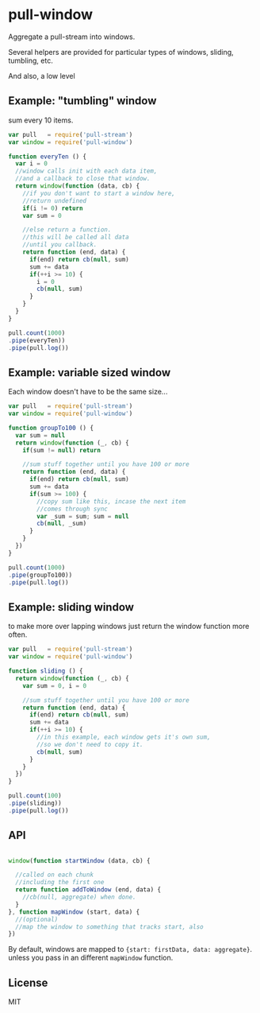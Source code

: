 # pull-window

Aggregate a pull-stream into windows.

Several helpers are provided for particular types of windows,
sliding, tumbling, etc.

And also, a low level 

## Example: "tumbling" window

sum every 10 items.

``` js
var pull   = require('pull-stream')
var window = require('pull-window')

function everyTen () {
  var i = 0
  //window calls init with each data item,
  //and a callback to close that window.
  return window(function (data, cb) {
    //if you don't want to start a window here,
    //return undefined
    if(i != 0) return
    var sum = 0

    //else return a function.
    //this will be called all data
    //until you callback.
    return function (end, data) {
      if(end) return cb(null, sum)
      sum += data
      if(++i >= 10) {
        i = 0
        cb(null, sum)
      }
    }
  }
}

pull.count(1000)
.pipe(everyTen))
.pipe(pull.log())
```

## Example: variable sized window

Each window doesn't have to be the same size...

``` js
var pull   = require('pull-stream')
var window = require('pull-window')

function groupTo100 () {
  var sum = null
  return window(function (_, cb) {
    if(sum != null) return

    //sum stuff together until you have 100 or more
    return function (end, data) {
      if(end) return cb(null, sum)
      sum += data
      if(sum >= 100) {
        //copy sum like this, incase the next item
        //comes through sync
        var _sum = sum; sum = null
        cb(null, _sum)
      }
    }
  })
}

pull.count(1000)
.pipe(groupTo100))
.pipe(pull.log())
```

## Example: sliding window

to make more over lapping windows
just return the window function more often.

``` js
var pull   = require('pull-stream')
var window = require('pull-window')

function sliding () {
  return window(function (_, cb) {
    var sum = 0, i = 0

    //sum stuff together until you have 100 or more
    return function (end, data) {
      if(end) return cb(null, sum)
      sum += data
      if(++i >= 10) {
        //in this example, each window gets it's own sum,
        //so we don't need to copy it.
        cb(null, sum)
      }
    }
  })
}

pull.count(100)
.pipe(sliding))
.pipe(pull.log())
```


## API

``` js

window(function startWindow (data, cb) {

  //called on each chunk
  //including the first one
  return function addToWindow (end, data) {
    //cb(null, aggregate) when done.
  }
}, function mapWindow (start, data) {
  //(optional)
  //map the window to something that tracks start, also
})
```

By default, windows are mapped to `{start: firstData, data: aggregate}`.
unless you pass in an different `mapWindow` function.


## License

MIT
